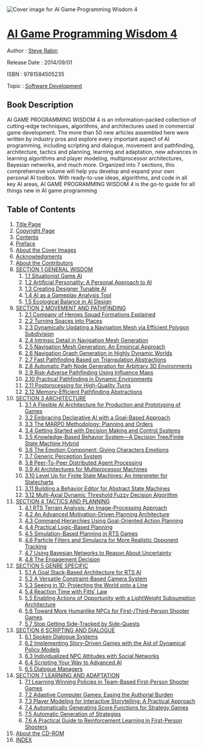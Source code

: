![Cover image for AI Game Programming Wisdom 4](https://imgdetail.ebookreading.net/cover/cover/software_development/EB9781584505235.jpg)

[AI Game Programming Wisdom 4](https://ebookreading.net/view/book/AI+Game+Programming+Wisdom+4-EB9781584505235_1.html "AI Game Programming Wisdom 4")
====================================================================================================================

Author : [Steve Rabin](https://ebookreading.net/search/author/Steve+Rabin)

Release Date : 2014/09/01

ISBN : 9781584505235

Topic : [Software Development](https://ebookreading.net/search/category/software-development)

Book Description
-----------------

 AI GAME PROGRAMMING WISDOM 4 is an information-packed collection of cutting-edge techniques, algorithms, and architectures used in commercial game development. The more than 50 new articles assembled here were written by industry pros and explore every important aspect of AI programming, including scripting and dialogue, movement and pathfinding, architecture, tactics and planning, learning and adaptation, new advances in learning algorithms and player modeling, multiprocessor architectures, Bayesian networks, and much more. Organized into 7 sections, this comprehensive volume will help you develop and expand your own personal AI toolbox. With ready-to-use ideas, algorithms, and code in all key AI areas, AI GAME PROGRAMMING WISDOM 4 is the go-to guide for all things new in AI game programming 
              
Table of Contents
-----------------

1. [Title Page](https://ebookreading.net/view/book/AI+Game+Programming+Wisdom+4-EB9781584505235_1.html)
1. [Copyright Page](https://ebookreading.net/view/book/AI+Game+Programming+Wisdom+4-EB9781584505235_2.html)
1. [Contents](https://ebookreading.net/view/book/AI+Game+Programming+Wisdom+4-EB9781584505235_3.html)
1. [Preface](https://ebookreading.net/view/book/AI+Game+Programming+Wisdom+4-EB9781584505235_4.html)
1. [About the Cover Images](https://ebookreading.net/view/book/AI+Game+Programming+Wisdom+4-EB9781584505235_5.html)
1. [Acknowledgments](https://ebookreading.net/view/book/AI+Game+Programming+Wisdom+4-EB9781584505235_6.html)
1. [About the Contributors](https://ebookreading.net/view/book/AI+Game+Programming+Wisdom+4-EB9781584505235_7.html)
1. [SECTION 1 GENERAL WISDOM](https://ebookreading.net/view/book/AI+Game+Programming+Wisdom+4-EB9781584505235_8.html)
    1. [1.1 Situationist Game AI](https://ebookreading.net/view/book/AI+Game+Programming+Wisdom+4-EB9781584505235_9.html)
    1. [1.2 Artificial Personality: A Personal Approach to AI](https://ebookreading.net/view/book/AI+Game+Programming+Wisdom+4-EB9781584505235_10.html)
    1. [1.3 Creating Designer Tunable AI](https://ebookreading.net/view/book/AI+Game+Programming+Wisdom+4-EB9781584505235_11.html)
    1. [1.4 AI as a Gameplay Analysis Tool](https://ebookreading.net/view/book/AI+Game+Programming+Wisdom+4-EB9781584505235_12.html)
    1. [1.5 Ecological Balance in AI Design](https://ebookreading.net/view/book/AI+Game+Programming+Wisdom+4-EB9781584505235_13.html)
1. [SECTION 2 MOVEMENT AND PATHFINDING](https://ebookreading.net/view/book/AI+Game+Programming+Wisdom+4-EB9781584505235_14.html)
    1. [2.1 Company of Heroes Squad Formations Explained](https://ebookreading.net/view/book/AI+Game+Programming+Wisdom+4-EB9781584505235_15.html)
    1. [2.2 Turning Spaces into Places](https://ebookreading.net/view/book/AI+Game+Programming+Wisdom+4-EB9781584505235_16.html)
    1. [2.3 Dynamically Updating a Navigation Mesh via Efficient Polygon Subdivision](https://ebookreading.net/view/book/AI+Game+Programming+Wisdom+4-EB9781584505235_17.html)
    1. [2.4 Intrinsic Detail in Navigation Mesh Generation](https://ebookreading.net/view/book/AI+Game+Programming+Wisdom+4-EB9781584505235_18.html)
    1. [2.5 Navigation Mesh Generation: An Empirical Approach](https://ebookreading.net/view/book/AI+Game+Programming+Wisdom+4-EB9781584505235_19.html)
    1. [2.6 Navigation Graph Generation in Highly Dynamic Worlds](https://ebookreading.net/view/book/AI+Game+Programming+Wisdom+4-EB9781584505235_20.html)
    1. [2.7 Fast Pathfinding Based on Triangulation Abstractions](https://ebookreading.net/view/book/AI+Game+Programming+Wisdom+4-EB9781584505235_21.html)
    1. [2.8 Automatic Path Node Generation for Arbitrary 3D Environments](https://ebookreading.net/view/book/AI+Game+Programming+Wisdom+4-EB9781584505235_22.html)
    1. [2.9 Risk-Adverse Pathfinding Using Influence Maps](https://ebookreading.net/view/book/AI+Game+Programming+Wisdom+4-EB9781584505235_23.html)
    1. [2.10 Practical Pathfinding in Dynamic Environments](https://ebookreading.net/view/book/AI+Game+Programming+Wisdom+4-EB9781584505235_24.html)
    1. [2.11 Postprocessing for High-Quality Turns](https://ebookreading.net/view/book/AI+Game+Programming+Wisdom+4-EB9781584505235_25.html)
    1. [2.12 Memory-Efficient Pathfinding Abstractions](https://ebookreading.net/view/book/AI+Game+Programming+Wisdom+4-EB9781584505235_26.html)
1. [SECTION 3 ARCHITECTURE](https://ebookreading.net/view/book/AI+Game+Programming+Wisdom+4-EB9781584505235_27.html)
    1. [3.1 A Flexible AI Architecture for Production and Prototyping of Games](https://ebookreading.net/view/book/AI+Game+Programming+Wisdom+4-EB9781584505235_28.html)
    1. [3.2 Embracing Declarative AI with a Goal-Based Approach](https://ebookreading.net/view/book/AI+Game+Programming+Wisdom+4-EB9781584505235_29.html)
    1. [3.3 The MARPO Methodology: Planning and Orders](https://ebookreading.net/view/book/AI+Game+Programming+Wisdom+4-EB9781584505235_30.html)
    1. [3.4 Getting Started with Decision Making and Control Systems](https://ebookreading.net/view/book/AI+Game+Programming+Wisdom+4-EB9781584505235_31.html)
    1. [3.5 Knowledge-Based Behavior System—A Decision Tree/Finite State Machine Hybrid](https://ebookreading.net/view/book/AI+Game+Programming+Wisdom+4-EB9781584505235_32.html)
    1. [3.6 The Emotion Component: Giving Characters Emotions](https://ebookreading.net/view/book/AI+Game+Programming+Wisdom+4-EB9781584505235_33.html)
    1. [3.7 Generic Perception System](https://ebookreading.net/view/book/AI+Game+Programming+Wisdom+4-EB9781584505235_34.html)
    1. [3.8 Peer-To-Peer Distributed Agent Processing](https://ebookreading.net/view/book/AI+Game+Programming+Wisdom+4-EB9781584505235_35.html)
    1. [3.9 AI Architectures for Multiprocessor Machines](https://ebookreading.net/view/book/AI+Game+Programming+Wisdom+4-EB9781584505235_36.html)
    1. [3.10 Level Up for Finite State Machines: An Interpreter for Statecharts](https://ebookreading.net/view/book/AI+Game+Programming+Wisdom+4-EB9781584505235_37.html)
    1. [3.11 Building a Behavior Editor for Abstract State Machines](https://ebookreading.net/view/book/AI+Game+Programming+Wisdom+4-EB9781584505235_38.html)
    1. [3.12 Multi-Axial Dynamic Threshold Fuzzy Decision Algorithm](https://ebookreading.net/view/book/AI+Game+Programming+Wisdom+4-EB9781584505235_39.html)
1. [SECTION 4 TACTICS AND PLANNING](https://ebookreading.net/view/book/AI+Game+Programming+Wisdom+4-EB9781584505235_40.html)
    1. [4.1 RTS Terrain Analysis: An Image-Processing Approach](https://ebookreading.net/view/book/AI+Game+Programming+Wisdom+4-EB9781584505235_41.html)
    1. [4.2 An Advanced Motivation-Driven Planning Architecture](https://ebookreading.net/view/book/AI+Game+Programming+Wisdom+4-EB9781584505235_42.html)
    1. [4.3 Command Hierarchies Using Goal-Oriented Action Planning](https://ebookreading.net/view/book/AI+Game+Programming+Wisdom+4-EB9781584505235_43.html)
    1. [4.4 Practical Logic-Based Planning](https://ebookreading.net/view/book/AI+Game+Programming+Wisdom+4-EB9781584505235_44.html)
    1. [4.5 Simulation-Based Planning in RTS Games](https://ebookreading.net/view/book/AI+Game+Programming+Wisdom+4-EB9781584505235_45.html)
    1. [4.6 Particle Filters and Simulacra for More Realistic Opponent Tracking](https://ebookreading.net/view/book/AI+Game+Programming+Wisdom+4-EB9781584505235_46.html)
    1. [4.7 Using Bayesian Networks to Reason About Uncertainty](https://ebookreading.net/view/book/AI+Game+Programming+Wisdom+4-EB9781584505235_47.html)
    1. [4.8 The Engagement Decision](https://ebookreading.net/view/book/AI+Game+Programming+Wisdom+4-EB9781584505235_48.html)
1. [SECTION 5 GENRE SPECIFIC](https://ebookreading.net/view/book/AI+Game+Programming+Wisdom+4-EB9781584505235_49.html)
    1. [5.1 A Goal Stack-Based Architecture for RTS AI](https://ebookreading.net/view/book/AI+Game+Programming+Wisdom+4-EB9781584505235_50.html)
    1. [5.2 A Versatile Constraint-Based Camera System](https://ebookreading.net/view/book/AI+Game+Programming+Wisdom+4-EB9781584505235_51.html)
    1. [5.3 Seeing in 1D: Projecting the World onto a Line](https://ebookreading.net/view/book/AI+Game+Programming+Wisdom+4-EB9781584505235_52.html)
    1. [5.4 Reaction Time with Fitts’ Law](https://ebookreading.net/view/book/AI+Game+Programming+Wisdom+4-EB9781584505235_53.html)
    1. [5.5 Enabling Actions of Opportunity with a LightWeight Subsumption Architecture](https://ebookreading.net/view/book/AI+Game+Programming+Wisdom+4-EB9781584505235_54.html)
    1. [5.6 Toward More Humanlike NPCs for First-/Third-Person Shooter Games](https://ebookreading.net/view/book/AI+Game+Programming+Wisdom+4-EB9781584505235_55.html)
    1. [5.7 Stop Getting Side-Tracked by Side-Quests](https://ebookreading.net/view/book/AI+Game+Programming+Wisdom+4-EB9781584505235_56.html)
1. [SECTION 6 SCRIPTING AND DIALOGUE](https://ebookreading.net/view/book/AI+Game+Programming+Wisdom+4-EB9781584505235_57.html)
    1. [6.1 Spoken Dialogue Systems](https://ebookreading.net/view/book/AI+Game+Programming+Wisdom+4-EB9781584505235_58.html)
    1. [6.2 Implementing Story-Driven Games with the Aid of Dynamical Policy Models](https://ebookreading.net/view/book/AI+Game+Programming+Wisdom+4-EB9781584505235_59.html)
    1. [6.3 Individualized NPC Attitudes with Social Networks](https://ebookreading.net/view/book/AI+Game+Programming+Wisdom+4-EB9781584505235_60.html)
    1. [6.4 Scripting Your Way to Advanced AI](https://ebookreading.net/view/book/AI+Game+Programming+Wisdom+4-EB9781584505235_61.html)
    1. [6.5 Dialogue Managers](https://ebookreading.net/view/book/AI+Game+Programming+Wisdom+4-EB9781584505235_62.html)
1. [SECTION 7  LEARNING AND  ADAPTATION](https://ebookreading.net/view/book/AI+Game+Programming+Wisdom+4-EB9781584505235_63.html)
    1. [7.1 Learning Winning Policies in Team-Based First-Person Shooter Games](https://ebookreading.net/view/book/AI+Game+Programming+Wisdom+4-EB9781584505235_64.html)
    1. [7.2 Adaptive Computer Games: Easing the Authorial Burden](https://ebookreading.net/view/book/AI+Game+Programming+Wisdom+4-EB9781584505235_65.html)
    1. [7.3 Player Modeling for Interactive Storytelling: A Practical Approach](https://ebookreading.net/view/book/AI+Game+Programming+Wisdom+4-EB9781584505235_66.html)
    1. [7.4 Automatically Generating Score Functions for Strategy Games](https://ebookreading.net/view/book/AI+Game+Programming+Wisdom+4-EB9781584505235_67.html)
    1. [7.5 Automatic Generation of Strategies](https://ebookreading.net/view/book/AI+Game+Programming+Wisdom+4-EB9781584505235_68.html)
    1. [7.6 A Practical Guide to Reinforcement Learning in First-Person Shooters](https://ebookreading.net/view/book/AI+Game+Programming+Wisdom+4-EB9781584505235_69.html)
1. [About the CD-ROM](https://ebookreading.net/view/book/AI+Game+Programming+Wisdom+4-EB9781584505235_70.html)
1. [INDEX](https://ebookreading.net/view/book/AI+Game+Programming+Wisdom+4-EB9781584505235_71.html)
